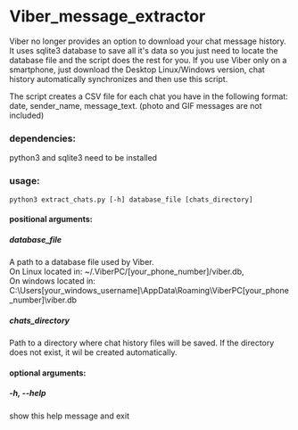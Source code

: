 # Viber_message_extractor
Viber no longer provides an option to download your chat message history. It uses sqlite3 database to save all it's data so you just need to locate the database file and the script does the rest for you. If you use Viber only on a smartphone, just download the Desktop Linux/Windows version, chat history automatically synchronizes and then use this script.

The script creates a CSV file for each chat you have in the following format: date, sender_name, message_text. (photo and GIF messages are not included)

### dependencies:
python3 and sqlite3 need to be installed

### usage:
`python3 extract_chats.py [-h] database_file [chats_directory]`

#### positional arguments:

##### database_file   
A path to a database file used by Viber.  
On Linux located in: ~/.ViberPC/[your_phone_number]/viber.db,  
On windows located in: C:\Users\[your_windows_username]\AppData\Roaming\ViberPC\[your_phone_number]\viber.db

##### chats_directory
Path to a directory where chat history files will be saved. If the directory does not exist, it wil be created automatically.

#### optional arguments:

##### -h, --help
show this help message and exit
